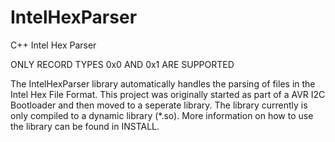 IntelHexParser
==============

C++ Intel Hex Parser

ONLY RECORD TYPES 0x0 AND 0x1 ARE SUPPORTED

The IntelHexParser library automatically handles the parsing of files in the Intel Hex File Format.  This project was originally started as part of a AVR I2C Bootloader and then moved to a seperate library.  The library currently is only compiled to a dynamic library (*.so).  More information on how to use the library can be found in INSTALL.
